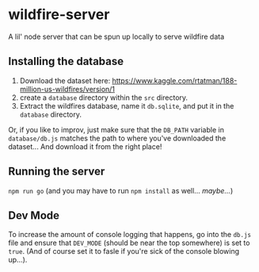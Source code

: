# wildfire-server

A lil' node server that can be spun up locally to serve wildfire data

## Installing the database

1. Download the dataset here: https://www.kaggle.com/rtatman/188-million-us-wildfires/version/1
2. create a `database` directory within the `src` directory.
3. Extract the wildfires database, name it `db.sqlite`, and put it in the `database` directory.

Or, if you like to improv, just make sure that the `DB_PATH` variable in `database/db.js` matches the path to where you've downloaded the dataset... And download it from the right place!

## Running the server

`npm run go` (and you may have to run `npm install` as well... _maybe..._)

## Dev Mode

To increase the amount of console logging that happens, go into the `db.js` file and ensure that `DEV_MODE` (should be near the top somewhere) is set to `true`. (And of course set it to fasle if you're sick of the console blowing up...).
